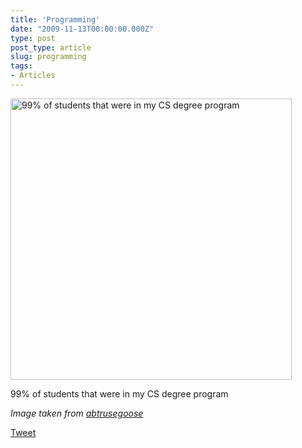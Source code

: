 ```yaml
---
title: 'Programming'
date: "2009-11-13T00:00:00.000Z"
type: post 
post_type: article
slug: programming
tags: 
- Articles
---
```

<div class="wp-caption alignnone" style="width: 460px">
  <img title="Programming" src="http://abstrusegoose.com/strips/computer_science_major.PNG" alt="99% of students that were in my CS degree program" width="450" /> 
  
  <p class="wp-caption-text">
    99% of students that were in my CS degree program
  </p>
</div>

*Image taken from [abtrusegoose][1]*

<div style="">
  <a href="http://twitter.com/share" class="twitter-share-button" data-count="horizontal" data-text="Programming" data-url="http://brandontreb.com/programming"  data-via="brandontreb" data-related="brandontreb:">Tweet</a>
</div>

 [1]: http://abstrusegoose.com/strips/computer_science_major.PNG